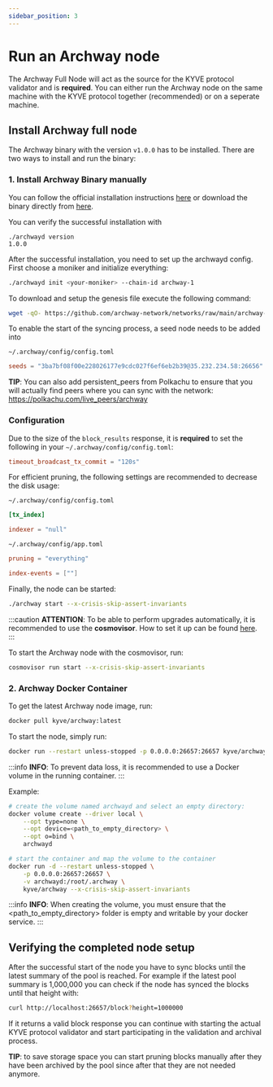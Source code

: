 ```yaml
---
sidebar_position: 3
---
```


# Run an Archway node

The Archway Full Node will act as the source for the KYVE protocol validator and is **required**. You can either run the Archway node on the same machine with the KYVE protocol together (recommended) or on a seperate machine.

## Install Archway full node

The Archway binary with the version `v1.0.0` has to be installed. There are two ways to install and run the binary:

### 1. Install Archway Binary manually
You can follow the official installation instructions [here](https://docs.archway.io/validators/running-a-node/join-a-network/sync-from-genesis) or download the binary directly from [here](https://github.com/archway-network/archway/releases/tag/v1.0.0).

You can verify the successful installation with

```
./archwayd version
1.0.0
```

After the successful installation, you need to set up the archwayd config. First choose a moniker and initialize everything:

```bash
./archwayd init <your-moniker> --chain-id archway-1
```

To download and setup the genesis file execute the following command:

```bash
wget -qO- https://github.com/archway-network/networks/raw/main/archway-1/genesis/genesis.json.gz | zcat > ~/.archway/config/genesis.json
```

To enable the start of the syncing process, a seed node needs to be added into

`~/.archway/config/config.toml`

```toml
seeds = "3ba7bf08f00e228026177e9cdc027f6ef6eb2b39@35.232.234.58:26656"
```

**TIP**: You can also add persistent_peers from Polkachu to ensure that you will actually find peers where you can sync with the network: https://polkachu.com/live_peers/archway

### Configuration
Due to the size of the `block_results` response, it is __required__ to set the following in your `~/.archway/config/config.toml`:

```toml
timeout_broadcast_tx_commit = "120s"
```

For efficient pruning, the following settings are recommended to decrease the disk usage:

`~/.archway/config/config.toml`

```toml
[tx_index]

indexer = "null"
```

`~/.archway/config/app.toml`

```toml
pruning = "everything"

index-events = [""]
```

Finally, the node can be started:

```bash
./archway start --x-crisis-skip-assert-invariants
```

:::caution
**ATTENTION**: To be able to perform upgrades automatically, it is recommended to use the <strong>cosmovisor</strong>. How to set it up can be found [here](https://docs.archway.io/validators/running-a-node/cosmovisor).
:::

To start the Archway node with the cosmovisor, run:

```bash
cosmovisor run start --x-crisis-skip-assert-invariants
```

### 2. Archway Docker Container

To get the latest Archway node image, run:

```bash
docker pull kyve/archway:latest
```

To start the node, simply run:

```bash
docker run --restart unless-stopped -p 0.0.0.0:26657:26657 kyve/archway --x-crisis-skip-assert-invariants
```

:::info
**INFO**: To prevent data loss, it is recommended to use a Docker volume in the running container.
:::

Example: 
```bash
# create the volume named archwayd and select an empty directory:
docker volume create --driver local \
    --opt type=none \
    --opt device=<path_to_empty_directory> \
    --opt o=bind \
    archwayd

# start the container and map the volume to the container
docker run -d --restart unless-stopped \
    -p 0.0.0.0:26657:26657 \
    -v archwayd:/root/.archway \
    kyve/archway --x-crisis-skip-assert-invariants
```

:::info
**INFO**: When creating the volume, you must ensure that the <path_to_empty_directory> folder is empty and writable by your docker service.
:::

## Verifying the completed node setup

After the successful start of the node you have to sync blocks until the latest summary of the pool is reached. For example
if the latest pool summary is 1,000,000 you can check if the node has synced the blocks until
that height with:

```bash
curl http://localhost:26657/block?height=1000000
```

If it returns a valid block response you can continue with starting the actual KYVE protocol validator
and start participating in the validation and archival process.

**TIP**: to save storage space you can start pruning blocks manually after they have been archived
by the pool since after that they are not needed anymore.